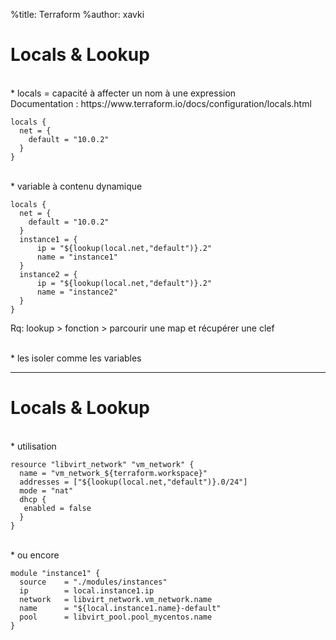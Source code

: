 %title: Terraform
%author: xavki


# Locals & Lookup


<br>
* locals = capacité à affecter un nom à une expression

<br>
Documentation : https://www.terraform.io/docs/configuration/locals.html

```
locals {
  net = {
    default = "10.0.2"
  }
}
```

<br>
* variable à contenu dynamique

```
locals {
  net = {
    default = "10.0.2"
  }
  instance1 = {
      ip = "${lookup(local.net,"default")}.2"
      name = "instance1"
  }
  instance2 = {
      ip = "${lookup(local.net,"default")}.2"
      name = "instance2"
  }
}
```

Rq: lookup > fonction > parcourir une map et récupérer une clef

<br>
* les isoler comme les variables

-------------------------------------------------------------------------------------


# Locals & Lookup



<br>
* utilisation

```
resource "libvirt_network" "vm_network" {
  name = "vm_network_${terraform.workspace}"
  addresses = ["${lookup(local.net,"default")}.0/24"]
  mode = "nat"
  dhcp {
   enabled = false
  }
}
```

<br>
* ou encore 

```
module "instance1" {
  source    = "./modules/instances"
  ip        = local.instance1.ip
  network   = libvirt_network.vm_network.name
  name      = "${local.instance1.name}-default"
  pool      = libvirt_pool.pool_mycentos.name
}
```



